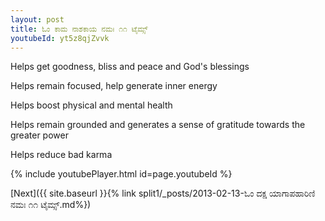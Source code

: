 ```yaml
---
layout: post
title: ಓಂ ಕಾಮ ನಾಶಕಾಯ ನಮಃ ೧೧ ಟೈಮ್ಸ್
youtubeId: yt5z8qjZvvk
---
```

 
 
Helps get goodness, bliss and peace and God's blessings
 
Helps remain focused, help generate inner energy 
 
Helps boost physical and mental health 
 
Helps remain grounded and generates a sense of gratitude towards the greater power 
 
Helps reduce bad karma
 
 
 
 


{% include youtubePlayer.html id=page.youtubeId %}
 
[Next]({{ site.baseurl }}{% link  split1/_posts/2013-02-13-ಓಂ ದಕ್ಷ ಯಾಗಾಪಹಾರಿಣಿ ನಮಃ ೧೧ ಟೈಮ್ಸ್.md%})
 
